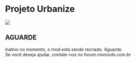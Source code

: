 # Projeto Urbanize
![](http://2.bp.blogspot.com/-TsoSlXByAcg/V-W7I_RjeHI/AAAAAAAALX8/AN0BmLSSOcESCYSmj4tS7jfJOpWOgm63QCK4B/s1600/urbanize-gta-sa-mod-cleo.jpg)

## AGUARDE
Inativo no momento, o mod está sendo recriado. Aguarde.  
Se você deseja ajudar, contate-nos no forum.mixmods.com.br
